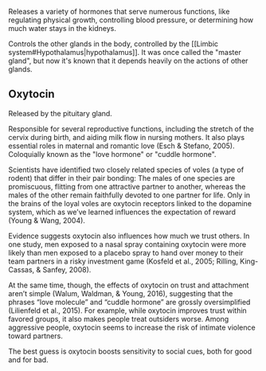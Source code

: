 Releases a variety of hormones that serve numerous functions, like regulating physical growth, controlling blood pressure, or determining how much water stays in the kidneys.

Controls the other glands in the body, controlled by the [[Limbic system#Hypothalamus|hypothalamus]]. It was once called the "master gland", but now it's known that it depends heavily on the actions of other glands.

## Oxytocin

Released by the pituitary gland.

Responsible for several reproductive functions, including the stretch of the cervix during birth, and aiding milk flow in nursing mothers. It also plays essential roles in maternal and romantic love (Esch & Stefano, 2005). Coloquially known as the "love hormone" or "cuddle hormone".

Scientists have identified two closely related species of voles (a type of rodent) that differ in their pair bonding: The males of one species are promiscuous, flitting from one attractive partner to another, whereas the males of the other remain faithfully devoted to one partner for life. Only in the brains of the loyal voles are oxytocin receptors linked to the dopamine system, which as we’ve learned influences the expectation of reward (Young & Wang, 2004). 

Evidence suggests oxytocin also influences how much we trust others. In one study, men exposed to a nasal spray containing oxytocin were more likely than men exposed to a placebo spray to hand over money to their team partners in a risky investment game (Kosfeld et al., 2005; Rilling, King-Cassas, & Sanfey, 2008). 

At the same time, though, the effects of oxytocin on trust and attachment aren’t simple (Walum, Waldman, & Young, 2016), suggesting that the phrases “love molecule” and “cuddle hormone” are grossly oversimplified (Lilienfeld et al., 2015). For example, while oxytocin improves trust within favored groups, it also makes people treat outsiders worse. Among aggressive people, oxytocin seems to increase the risk of intimate violence toward partners. 

The best guess is oxytocin boosts sensitivity to social cues, both for good and for bad.